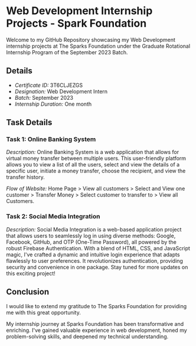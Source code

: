 # Web Development Internship Projects - Spark Foundation

Welcome to my GitHub Repository showcasing my Web Development internship projects at The Sparks Foundation under the Graduate Rotational Internship Program of the September 2023 Batch.

## Details

- *Certificate ID:* 3T6CLJEZGS
- *Designation:* Web Development Intern
- *Batch:* September 2023
- *Internship Duration:* One month

## Task Details

### Task 1: Online Banking System

*Description:* Online Banking System is a web application that allows for virtual money transfer between multiple users. This user-friendly platform allows you to view a list of all the users, select and view the details of a specific user, initiate a money transfer, choose the recipient, and view the transfer history.

*Flow of Website:* Home Page > View all customers > Select and View one customer > Transfer Money > Select customer to transfer to > View all Customers.

### Task 2: Social Media Integration

*Description:* Social Media Integration is a web-based application project that allows users to seamlessly log in using diverse methods: Google, Facebook, GitHub, and OTP (One-Time Password), all powered by the robust Firebase Authentication. With a blend of HTML, CSS, and JavaScript magic, I've crafted a dynamic and intuitive login experience that adapts flawlessly to user preferences. It revolutionizes authentication, providing security and convenience in one package. Stay tuned for more updates on this exciting project!

## Conclusion

I would like to extend my gratitude to The Sparks Foundation for providing me with this great opportunity.

My internship journey at Sparks Foundation has been transformative and enriching. I've gained valuable experience in web development, honed my problem-solving skills, and deepened my technical understanding.
